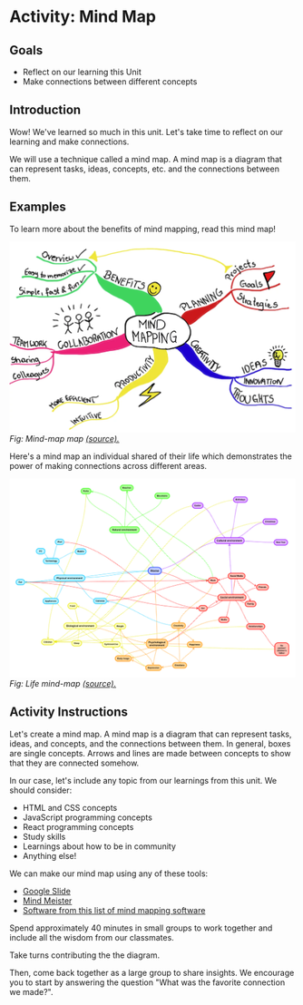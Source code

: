 # Activity: Mind Map

## Goals

- Reflect on our learning this Unit
- Make connections between different concepts

## Introduction

Wow! We've learned so much in this unit. Let's take time to reflect on our learning and make connections.

We will use a technique called a mind map. A mind map is a diagram that can represent tasks, ideas, concepts, etc. and the connections between them. 

## Examples

To learn more about the benefits of mind mapping, read this mind map!

![how-to-mind-map](../assets/unit-wrap-up_reflection-mind-map.jpeg)
*Fig: Mind-map map [(source).](https://www.mindmeister.com/blog/wp-content/uploads/2015/01/MindMapping_mindmap_handdrawn.png)*


Here's a mind map an individual shared of their life which demonstrates the power of making connections across different areas.

![how-to-mind-map](../assets/unit-wrap-up_reflection-my-life-mind-map.png)
*Fig: Life mind-map [(source).](http://emmacookbehaviourandenvironment.blogspot.com/)*

## Activity Instructions

Let's create a mind map. A mind map is a diagram that can represent tasks, ideas, and concepts, and the connections between them. In general, boxes are single concepts. Arrows and lines are made between concepts to show that they are connected somehow.

In our case, let's include any topic from our learnings from this unit. We should consider:
- HTML and CSS concepts
- JavaScript programming concepts
- React programming concepts
- Study skills
- Learnings about how to be in community
- Anything else!

We can make our mind map using any of these tools:
- [Google Slide](https://www.google.com/slides/about/)
- [Mind Meister](https://www.mindmeister.com/)
- [Software from this list of mind mapping software](https://zapier.com/blog/best-mind-mapping-software/)

Spend approximately 40 minutes in small groups to work together and include all the wisdom from our classmates. 

Take turns contributing the the diagram.

Then, come back together as a large group to share insights. We encourage you to start by answering the question "What was the favorite connection we made?".